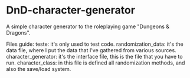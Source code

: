 # DnD-character-generator
A simple character generator to the roleplaying game "Dungeons & Dragons".

Files guide:
teste: it's only used to test code.
randomization_data: it's the data file, where I put the data that I've gathered from various sources.
character_generator: it's the interface file, this is the file that you have to run.
character_class: in this file is defined all randomization methods, and also the save/load system.
